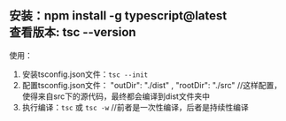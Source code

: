 安装：npm install -g typescript@latest  
查看版本: tsc --version
----------
使用：

1. 安装tsconfig.json文件：`tsc --init`
2. 配置tsconfig.json文件： "outDir": "./dist" , "rootDir": "./src"  //这样配置，使得来自src下的源代码，最终都会编译到dist文件夹中
3. 执行编译：`tsc` 或 `tsc -w` //前者是一次性编译，后者是持续性编译  